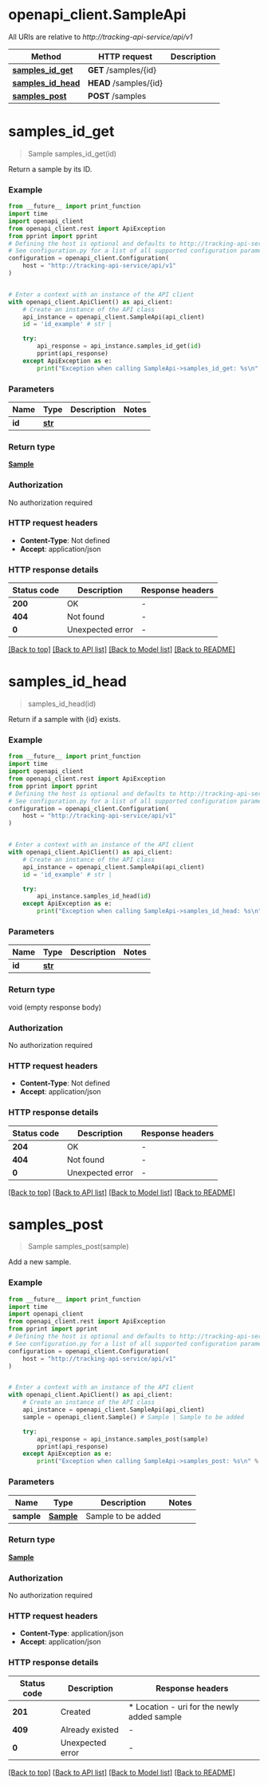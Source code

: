 # openapi_client.SampleApi

All URIs are relative to *http://tracking-api-service/api/v1*

Method | HTTP request | Description
------------- | ------------- | -------------
[**samples_id_get**](SampleApi.md#samples_id_get) | **GET** /samples/{id} | 
[**samples_id_head**](SampleApi.md#samples_id_head) | **HEAD** /samples/{id} | 
[**samples_post**](SampleApi.md#samples_post) | **POST** /samples | 


# **samples_id_get**
> Sample samples_id_get(id)



Return a sample by its ID.

### Example

```python
from __future__ import print_function
import time
import openapi_client
from openapi_client.rest import ApiException
from pprint import pprint
# Defining the host is optional and defaults to http://tracking-api-service/api/v1
# See configuration.py for a list of all supported configuration parameters.
configuration = openapi_client.Configuration(
    host = "http://tracking-api-service/api/v1"
)


# Enter a context with an instance of the API client
with openapi_client.ApiClient() as api_client:
    # Create an instance of the API class
    api_instance = openapi_client.SampleApi(api_client)
    id = 'id_example' # str | 

    try:
        api_response = api_instance.samples_id_get(id)
        pprint(api_response)
    except ApiException as e:
        print("Exception when calling SampleApi->samples_id_get: %s\n" % e)
```

### Parameters

Name | Type | Description  | Notes
------------- | ------------- | ------------- | -------------
 **id** | [**str**](.md)|  | 

### Return type

[**Sample**](Sample.md)

### Authorization

No authorization required

### HTTP request headers

 - **Content-Type**: Not defined
 - **Accept**: application/json

### HTTP response details
| Status code | Description | Response headers |
|-------------|-------------|------------------|
**200** | OK |  -  |
**404** | Not found |  -  |
**0** | Unexpected error |  -  |

[[Back to top]](#) [[Back to API list]](../README.md#documentation-for-api-endpoints) [[Back to Model list]](../README.md#documentation-for-models) [[Back to README]](../README.md)

# **samples_id_head**
> samples_id_head(id)



Return if a sample with {id} exists.

### Example

```python
from __future__ import print_function
import time
import openapi_client
from openapi_client.rest import ApiException
from pprint import pprint
# Defining the host is optional and defaults to http://tracking-api-service/api/v1
# See configuration.py for a list of all supported configuration parameters.
configuration = openapi_client.Configuration(
    host = "http://tracking-api-service/api/v1"
)


# Enter a context with an instance of the API client
with openapi_client.ApiClient() as api_client:
    # Create an instance of the API class
    api_instance = openapi_client.SampleApi(api_client)
    id = 'id_example' # str | 

    try:
        api_instance.samples_id_head(id)
    except ApiException as e:
        print("Exception when calling SampleApi->samples_id_head: %s\n" % e)
```

### Parameters

Name | Type | Description  | Notes
------------- | ------------- | ------------- | -------------
 **id** | [**str**](.md)|  | 

### Return type

void (empty response body)

### Authorization

No authorization required

### HTTP request headers

 - **Content-Type**: Not defined
 - **Accept**: application/json

### HTTP response details
| Status code | Description | Response headers |
|-------------|-------------|------------------|
**204** | OK |  -  |
**404** | Not found |  -  |
**0** | Unexpected error |  -  |

[[Back to top]](#) [[Back to API list]](../README.md#documentation-for-api-endpoints) [[Back to Model list]](../README.md#documentation-for-models) [[Back to README]](../README.md)

# **samples_post**
> Sample samples_post(sample)



Add a new sample.

### Example

```python
from __future__ import print_function
import time
import openapi_client
from openapi_client.rest import ApiException
from pprint import pprint
# Defining the host is optional and defaults to http://tracking-api-service/api/v1
# See configuration.py for a list of all supported configuration parameters.
configuration = openapi_client.Configuration(
    host = "http://tracking-api-service/api/v1"
)


# Enter a context with an instance of the API client
with openapi_client.ApiClient() as api_client:
    # Create an instance of the API class
    api_instance = openapi_client.SampleApi(api_client)
    sample = openapi_client.Sample() # Sample | Sample to be added

    try:
        api_response = api_instance.samples_post(sample)
        pprint(api_response)
    except ApiException as e:
        print("Exception when calling SampleApi->samples_post: %s\n" % e)
```

### Parameters

Name | Type | Description  | Notes
------------- | ------------- | ------------- | -------------
 **sample** | [**Sample**](Sample.md)| Sample to be added | 

### Return type

[**Sample**](Sample.md)

### Authorization

No authorization required

### HTTP request headers

 - **Content-Type**: application/json
 - **Accept**: application/json

### HTTP response details
| Status code | Description | Response headers |
|-------------|-------------|------------------|
**201** | Created |  * Location - uri for the newly added sample <br>  |
**409** | Already existed |  -  |
**0** | Unexpected error |  -  |

[[Back to top]](#) [[Back to API list]](../README.md#documentation-for-api-endpoints) [[Back to Model list]](../README.md#documentation-for-models) [[Back to README]](../README.md)

